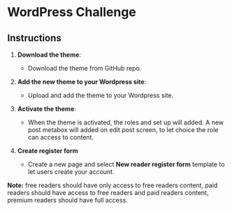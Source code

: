 # WordPress Challenge

## Instructions

1. **Download the theme**:
    - Download the theme from GitHub repo.

2. **Add the new theme to your Wordpress site**:
    - Upload and add the theme to your Wordpress site.

3. **Activate the theme**:
    - When the theme is activated, the roles and set up will added.
A new post metabox will added on edit post screen, to let choice the role can access to content. 

4. **Create register form**
    - Create a new page and select **New reader register form** template to let users create your account.

**Note:** free readers should have only access to free readers content, paid readers should have access to free readers and paid readers content, premium readers should have full access.  